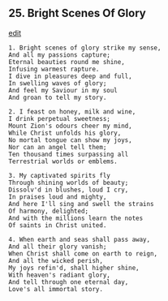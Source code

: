 
## 25.  Bright Scenes Of Glory
[edit](https://docs.google.com/document/d/1f4RcRotzlR7GcqEN1aCoRfZgpf24f4Xq/edit?mode=html)



    1. Bright scenes of glory strike my sense,
    And all my passions capture;
    Eternal beauties round me shine,
    Infusing warmest rapture.
    I dive in pleasures deep and full,
    In swelling waves of glory;
    And feel my Saviour in my soul
    And groan to tell my story.

    2. I feast on honey, milk and wine,
    I drink perpetual sweetness;
    Mount Zion's odours cheer my mind,
    While Christ unfolds his glory,
    No mortal tongue can show my joys,
    Nor can an angel tell them;
    Ten thousand times surpassing all
    Terrestrial worlds or emblems.

    3. My captivated spirits fly
    Through shining worlds of beauty;
    Dissolv'd in blushes, loud I cry,
    In praises loud and mighty,
    And here I'll sing and swell the strains
    Of harmony, delighted;
    And with the millions learn the notes
    Of saints in Christ united.

    4. When earth and seas shall pass away,
    And all their glory vanish;
    When Christ shall come on earth to reign,
    And all the wicked perish,
    My joys refin'd, shall higher shine,
    With heaven's radiant glory,
    And tell through one eternal day,
    Love's all immortal story.
